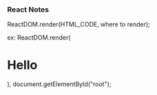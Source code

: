 ### React Notes

ReactDOM.render(HTML_CODE, where to render);

ex: ReactDOM.render(<h1>Hello</h1>), document.getElementById("root");